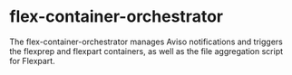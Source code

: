 # flex-container-orchestrator
The flex-container-orchestrator manages Aviso notifications and triggers the flexprep and flexpart containers, as well as the file aggregation script for Flexpart.

